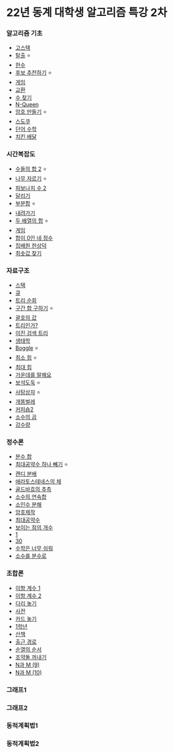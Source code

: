 # 22년 동계 대학생 알고리즘 특강 2차
### 알고리즘 기초
  - [고스택](https://www.acmicpc.net/problem/3425)
  - [탈출](https://www.acmicpc.net/problem/3055) ⭐
  - [한수](https://www.acmicpc.net/problem/1065)
  - [후보 추천하기](https://www.acmicpc.net/problem/1713) ⭐
  - [게임](https://www.acmicpc.net/problem/1103)
  - [교환](https://www.acmicpc.net/problem/1039)
  - [수 찾기](https://www.acmicpc.net/problem/1920)
  - [N-Queen](https://www.acmicpc.net/problem/9663)
  - [암호 만들기](https://www.acmicpc.net/problem/1759) ⭐
  - [스도쿠](https://www.acmicpc.net/problem/2580)
  - [단어 수학](https://www.acmicpc.net/problem/1339)
  - [치킨 배달](https://www.acmicpc.net/problem/15686)


### 시간복잡도
  - [수들의 합 2](https://www.acmicpc.net/problem/2003) ⭐
  - [나무 자르기](https://www.acmicpc.net/problem/2805) ⭐
  - [피보나치 수 2](https://www.acmicpc.net/problem/2748)
  - [달리기](https://www.acmicpc.net/problem/2517)
  - [부분합](https://www.acmicpc.net/problem/1806) ⭐
  - [내려가기](https://www.acmicpc.net/problem/2096)
  - [두 배열의 합](https://www.acmicpc.net/problem/2143) ⭐
  - [게임](https://www.acmicpc.net/problem/1072)
  - [합이 0인 네 정수](https://www.acmicpc.net/problem/7453)
  - [집배원 한상덕](https://www.acmicpc.net/problem/2842)
  - [최솟값 찾기](https://www.acmicpc.net/problem/11003)


### 자료구조
  - [스택](https://www.acmicpc.net/problem/10828)
  - [큐](https://www.acmicpc.net/problem/10845)
  - [트리 순회](https://www.acmicpc.net/problem/1991)
  - [구간 합 구하기](https://www.acmicpc.net/problem/2042) ⭐
  - [괄호의 값](https://www.acmicpc.net/problem/2504)
  - [트리인가?](https://www.acmicpc.net/problem/6416)
  - [이진 검색 트리](https://www.acmicpc.net/problem/5639)
  - [생태학](https://www.acmicpc.net/problem/4358)
  - [Boggle](https://www.acmicpc.net/problem/9202) ⭐
  - [최소 힙](https://www.acmicpc.net/problem/1927) ⭐
  - [최대 힙](https://www.acmicpc.net/problem/11279)
  - [가운데를 말해요](https://www.acmicpc.net/problem/1655)
  - [보석도둑](https://www.acmicpc.net/problem/1202) ⭐
  - [사탕상자](https://www.acmicpc.net/problem/2243) ⭐
  - [개똥벌레](https://www.acmicpc.net/problem/3020)
  - [커피숍2](https://www.acmicpc.net/problem/1275)
  - [소수의 곱](https://www.acmicpc.net/problem/2014)
  - [강수량](https://www.acmicpc.net/problem/2094)


### 정수론
  - [분수 합](https://www.acmicpc.net/problem/1735)
  - [최대공약수 하나 빼기](https://www.acmicpc.net/problem/14476) ⭐
  - [캔디 분배](https://www.acmicpc.net/problem/3955)
  - [에라토스테네스의 체](https://www.acmicpc.net/problem/2960)
  - [골드바흐의 추측](https://www.acmicpc.net/problem/6588)
  - [소수의 연속합](https://www.acmicpc.net/problem/1644)
  - [소인수 분해](https://www.acmicpc.net/problem/11653)
  - [암호제작](https://www.acmicpc.net/problem/1837)
  - [최대공약수](https://www.acmicpc.net/problem/2824)
  - [보이는 점의 개수](https://www.acmicpc.net/problem/2725)
  - [1](https://www.acmicpc.net/problem/4375)
  - [30](https://www.acmicpc.net/problem/10610)
  - [수학은 너무 쉬워](https://www.acmicpc.net/problem/2904)
  - [소수를 분수로](https://www.acmicpc.net/problem/5376)


### 조합론
  - [이항 계수 1](https://www.acmicpc.net/problem/11050)
  - [이항 계수 2](https://www.acmicpc.net/problem/11051)
  - [다리 놓기](https://www.acmicpc.net/problem/1010)
  - [사전](https://www.acmicpc.net/problem/1256)
  - [카드 놓기](https://www.acmicpc.net/problem/5568)
  - [1학년](https://www.acmicpc.net/problem/5557)
  - [산책](https://www.acmicpc.net/problem/5573)
  - [출근 경로](https://www.acmicpc.net/problem/5569)
  - [순열의 순서](https://www.acmicpc.net/problem/1722)
  - [조약돌 꺼내기](https://www.acmicpc.net/problem/13251)
  - [N과 M (9)](https://www.acmicpc.net/problem/15663)
  - [N과 M (10)](https://www.acmicpc.net/problem/15664)
  
### 그래프1

### 그래프2

### 동적계획법1

### 동적계획법2
